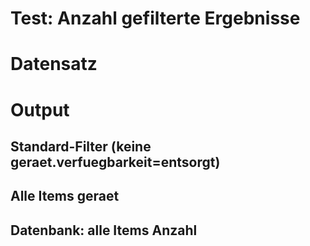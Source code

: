 Test: Anzahl gefilterte Ergebnisse
========================

# Datensatz

# Output

## Standard-Filter (keine geraet.verfuegbarkeit=entsorgt)

## Alle Items geraet

## Datenbank: alle Items Anzahl